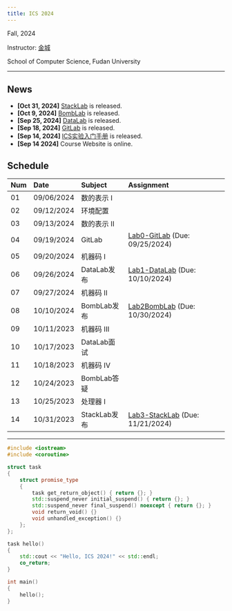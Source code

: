 ```yaml
---
title: ICS 2024
---
```


Fall, 2024

Instructor: [金城](https://cjinfdu.github.io/)

School of Computer Science, Fudan University

---


## News

- **[Oct 31, 2024]** [StackLab](StackLab) is released.
- **[Oct 9, 2024]** [BombLab](BombLab) is released.
- **[Sep 25, 2024]** [DataLab](DataLab) is released.
- **[Sep 18, 2024]** [GitLab](GitLab) is released.
- **[Sep 14, 2024]** [ICS实验入门手册](ICS实验入门手册) is released.
- **[Sep 14 2024]** Course Website is online.

## Schedule

| Num  | Date       | Subject                       | Assignment                                          |
| :--- | :--------- | :---------------------------- | :-------------------------------------------------- |
| 01   | 09/06/2024 | 数的表示 I                     |                                                     |
| 02   | 09/12/2024 | 环境配置                       |                                                     |
| 03   | 09/13/2024 | 数的表示 II                    |                                                     |
| 04   | 09/19/2024 | GitLab                       | [Lab0-GitLab](GitLab) (Due: 09/25/2024)              |
| 05   | 09/20/2024 | 机器码 I                      |                                                     |
| 06   | 09/26/2024 | DataLab发布                   | [Lab1-DataLab](DataLab) (Due: 10/10/2024)           |
| 07   | 09/27/2024 | 机器码 II                     |                                                     |
| 08   | 10/10/2024 | BombLab发布                   | [Lab2BombLab](BombLab) (Due: 10/30/2024)            |
| 09   | 10/11/2023 | 机器码 III                    |                                                     |
| 10   | 10/17/2023 | DataLab面试                   |                                                     |
| 11   | 10/18/2023 | 机器码 IV                     |                                                     |
| 12   | 10/24/2023 | BombLab答疑                   |                                                     |
| 13   | 10/25/2023 | 处理器 I                      |                                                     |
| 14   | 10/31/2023 | StackLab发布                  | [Lab3-StackLab](StackLab) (Due: 11/21/2024)         |

---

```cpp
#include <iostream>
#include <coroutine>

struct task
{
    struct promise_type
    {
        task get_return_object() { return {}; }
        std::suspend_never initial_suspend() { return {}; }
        std::suspend_never final_suspend() noexcept { return {}; }
        void return_void() {}
        void unhandled_exception() {}
    };
};

task hello()
{
    std::cout << "Hello, ICS 2024!" << std::endl;
    co_return;
}

int main()
{
    hello();
}
```

<!-- ```cpp
#include <stdio.h>

void trans(int M, int N, int A[M][N], int B[N][M])
{
    int i, j, tmp;
    for (i = 0; i < N; i++)
    {
        for (j = 0; j < M; j++)
        {
            tmp = A[i][j];
            B[j][i] = tmp;
        }
    }
}

static int A[256][256];
static int B[256][256];

int main()
{
    printf("try it, and wait for a year\n");
    trans(256, 256, A, B);
}
``` -->

<!--
```cpp
#include <stdio.h>

#include "generator.h"

int main() {
    auto coro = []() -> libco::generator<const char> {
        const char str[] = "Hello, ICS 2024!\n";
        for (const auto ch : str) {
            co_yield ch;
        }
    }();

    for (const auto ch : coro) {
        std::cout << ch;
    }
}
```
-->
